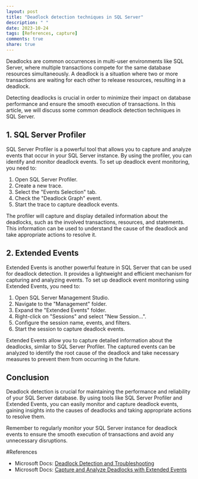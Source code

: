 ```yaml
---
layout: post
title: "Deadlock detection techniques in SQL Server"
description: " "
date: 2023-10-24
tags: [References, capture]
comments: true
share: true
---
```


Deadlocks are common occurrences in multi-user environments like SQL Server, where multiple transactions compete for the same database resources simultaneously. A deadlock is a situation where two or more transactions are waiting for each other to release resources, resulting in a deadlock.

Detecting deadlocks is crucial in order to minimize their impact on database performance and ensure the smooth execution of transactions. In this article, we will discuss some common deadlock detection techniques in SQL Server.

## 1. SQL Server Profiler

SQL Server Profiler is a powerful tool that allows you to capture and analyze events that occur in your SQL Server instance. By using the profiler, you can identify and monitor deadlock events. To set up deadlock event monitoring, you need to:

1. Open SQL Server Profiler.
2. Create a new trace.
3. Select the "Events Selection" tab.
4. Check the "Deadlock Graph" event.
5. Start the trace to capture deadlock events.

The profiler will capture and display detailed information about the deadlocks, such as the involved transactions, resources, and statements. This information can be used to understand the cause of the deadlock and take appropriate actions to resolve it.

## 2. Extended Events

Extended Events is another powerful feature in SQL Server that can be used for deadlock detection. It provides a lightweight and efficient mechanism for capturing and analyzing events. To set up deadlock event monitoring using Extended Events, you need to:

1. Open SQL Server Management Studio.
2. Navigate to the "Management" folder.
3. Expand the "Extended Events" folder.
4. Right-click on "Sessions" and select "New Session...".
5. Configure the session name, events, and filters.
6. Start the session to capture deadlock events.

Extended Events allow you to capture detailed information about the deadlocks, similar to SQL Server Profiler. The captured events can be analyzed to identify the root cause of the deadlock and take necessary measures to prevent them from occurring in the future.

## Conclusion

Deadlock detection is crucial for maintaining the performance and reliability of your SQL Server database. By using tools like SQL Server Profiler and Extended Events, you can easily monitor and capture deadlock events, gaining insights into the causes of deadlocks and taking appropriate actions to resolve them.

Remember to regularly monitor your SQL Server instance for deadlock events to ensure the smooth execution of transactions and avoid any unnecessary disruptions.

#References
- Microsoft Docs: [Deadlock Detection and Troubleshooting](https://docs.microsoft.com/en-us/sql/tools/sql-server-profiler/deadlock-detection-and-troubleshooting)
- Microsoft Docs: [Capture and Analyze Deadlocks with Extended Events](https://docs.microsoft.com/en-us/sql/relational-databases/extended-events/quick-start-extended-events-in-sql-server?view=sql-server-ver15#capture-and-analyze-deadlocks)